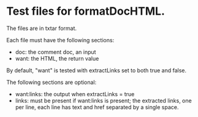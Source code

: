 # Test files for formatDocHTML.

The files are in txtar format.

Each file must have the following sections:

- doc: the comment doc, an input
- want: the HTML, the return value

By default, "want" is tested with extractLinks set to both true and false.

The following sections are optional:

- want:links: the output when extractLinks = true
- links: must be present if want:links is present; the extracted
  links, one per line, each line has text and href separated by a single space.
